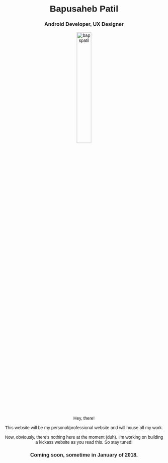 <link href="https://fonts.googleapis.com/css?family=Exo+2" rel="stylesheet">
<link href="https://use.fontawesome.com/releases/v5.0.1/css/all.css" rel="stylesheet">

<h1 style="text-align:center; font-family: 'Exo 2', arial;">Bapusaheb Patil</h1>
<h3 style="text-align:center; font-family: 'Exo 2', arial;">Android Developer, UX Designer</h3>

<p style="text-align:center; font-family: 'Exo 2', arial;"><img src="https://raw.githubusercontent.com/bapspatil/bapspatil.github.io/master/me5.png" alt="bapspatil" align="center" width="30%" height="30%" link="#000000"></p>

<div style="text-align:center;">
            <a href="play.google.com/store/apps/dev?id=7368032842071222295"><i class="fab fa-google-play"></i></a>
            <a href="https://www.linkedin.com/in/bapspatil/"><i class="fab fa-linkedin"></i></a>
            <a href="https://www.github.com/bapspatil"><i class="fab fa-github"></i></a>
            <a href="https://medium.com/@bapspatil"><i class="fab fa-medium"></i></a>
            <a href="https://www.twitter.com/baps_patil"><i class="fab fa-twitter"></i></a>
            <a href="https://www.pinterest.com/in/bapspatil/android"><i class="fab fa-pinterest"></i></a>
            <a href="https://www.instagram.com/bapspatil"><i class="fab fa-instagram"></i></a>
</div>
<br/>

<p style="text-align:center; font-family: 'Exo 2', arial;">Hey, there!</p>
<p style="text-align:center; font-family: 'Exo 2', arial;">This website will be my personal/professional website and will house all my work.</p>

<p style="text-align:center; font-family: 'Exo 2', arial;">Now, obviously, there's nothing here at the moment (duh). I'm working on building a kickass website as you read this. So stay tuned!</p>

<h3 style="text-align:center; font-family: 'Exo 2', arial;">Coming soon, sometime in January of 2018.</h3>
